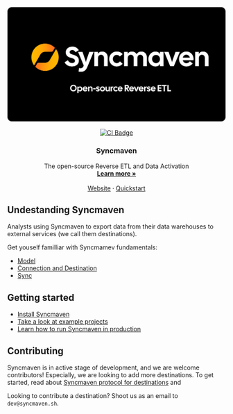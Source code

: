 <p align="center">
  <img src="https://github.com/syncmaven/syncmaven/blob/main/github-assets/hero.png?raw=true" width="600px" alt="Logo" />
</p>
<p align="center">
  <a href="https://github.com/syncmaven/syncmaven/actions/workflows/build.yml">
    <img src="https://github.com/syncmaven/syncmaven/actions/workflows/build.yml/badge.svg?event=push" alt="CI Badge"/>
  </a>
</p>
<h3 align="center">Syncmaven</h3>
  <p align="center">
    The open-source Reverse ETL and Data Activation
    <br />
    <a href=https://go.syncmaven.sh/go"><strong>Learn more »</strong></a>
    <br />
    <br />
    <a href="https://go.syncmaven.sh/go">Website</a>
    ·
    <a href="https://syncmaven.sh/quickstart">Quickstart</a>
  </p>
</p>

## Undestanding Syncmaven

Analysts using Syncmaven to export data from their data warehouses to external services (we call them destinations).

Get youself familliar with Syncmamev fundamentals:

- [Model](https://syncmaven.sh/fundamentals/model)
- [Connection and Destination](https://syncmaven.sh/fundamentals/connection)
- [Sync](https://syncmaven.sh/fundamentals/sync)

## Getting started

- [Install Syncmaven](https://syncmaven.sh/quickstart/install)
- [Take a look at example projects](https://syncmaven.sh/quickstart/examples)
- [Learn how to run Syncmaven in production](https://syncmaven.sh/quickstart/production)

## Contributing

Syncmaven is in active stage of development, and we are welcome contributors! Especially, we are looking to add more destinations.
To get started, read about [Syncmaven protocol for destinations](https://syncmaven.sh/fundamentals/protocol) and 

Looking to contribute a destination? Shoot us as an email to `dev@syncmaven.sh`.
